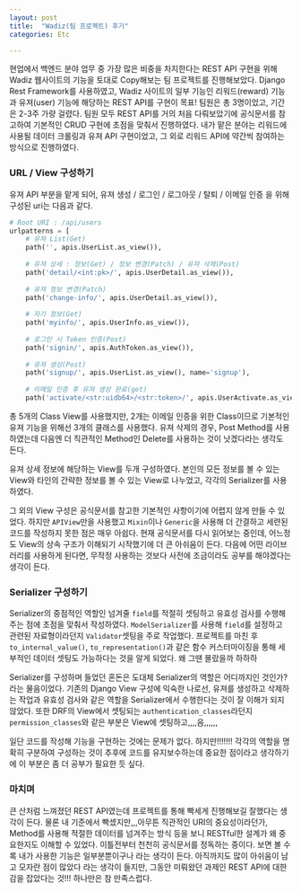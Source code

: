 ```yaml
---
layout: post
title:  "Wadiz(팀 프로젝트) 후기"
categories: Etc

---
```






 현업에서 백엔드 분야 업무 중 가장 많은 비중을 차지한다는 REST API 구현을 위해 Wadiz 웹사이트의 기능을 토대로 Copy해보는 팀 프로젝트를 진행해보았다. Django Rest Framework를 사용하였고, Wadiz 사이트의 일부 기능인 리워드(reward) 기능과 유져(user) 기능에 해당하는 REST API를 구현이 목표! 팀원은 총 3명이었고, 기간은 2-3주 가량 걸렸다. 팀원 모두 REST API를 거의 처음 다뤄보았기에 공식문서를 참고하여 기본적인 CRUD 구현에 초점을 맞춰서 진행하였다. 내가 맡은 분야는 리워드에 사용될 데이터 크롤링과 유져 API 구현이었고, 그 외로 리워드 API에 약간씩 참여하는 방식으로 진행하였다. 



### URL / View  구성하기

 유져 API 부분을 맡게 되어, 유져 생성 / 로그인 / 로그아웃 / 탈퇴 / 이메일 인증 을 위해 구성된 uri는 다음과 같다.

```python
# Root URI : /api/users
urlpatterns = [
    # 유져 List(Get)
    path('', apis.UserList.as_view()),
    
    # 유져 상세 : 정보(Get) / 정보 변경(Patch) / 유져 삭제(Post)
    path('detail/<int:pk>/', apis.UserDetail.as_view()),
    
	# 유져 정보 변경(Patch)
    path('change-info/', apis.UserDetail.as_view()),
    
    # 자기 정보(Get)
    path('myinfo/', apis.UserInfo.as_view()),
    
    # 로그인 시 Token 인증(Post)
    path('signin/', apis.AuthToken.as_view()),
       
    # 유져 생성(Post)
    path('signup/', apis.UserList.as_view(), name='signup'),
    
    # 이메일 인증 후 유져 생성 완료(get)
    path('activate/<str:uidb64>/<str:token>/', apis.UserActivate.as_view(), name='activate'),    
```

총 5개의 Class View를 사용했지만, 2개는 이메일 인증을 위한 Class이므로 기본적인 유져 기능을 위해선 3개의 클래스를 사용했다. 유져 삭제의 경우, Post Method를 사용하였는데 다음엔 더 직관적인 Method인 Delete를 사용하는 것이 낫겠다라는 생각도 든다. 

유져 상세 정보에 해당하는 View를 두개 구성하였다. 본인의 모든 정보를 볼 수 있는 View와 타인의 간략한 정보를 볼 수 있는 View로 나누었고, 각각의 Serializer를 사용하였다. 

그 외의 View 구성은 공식문서를 참고한 기본적인 사항이기에 어렵지 않게 만들 수 있었다. 하지만 ``APIView``만을 사용했고 ``Mixin``이나 ``Generic``을 사용해 더 간결하고 세련된 코드를 작성하지 못한 점은 매우 아쉽다. 현재 공식문서를 다시 읽어보는 중인데, 어느정도 View의 상속 구조가 이해되기 시작했기에 더 큰 아쉬움이 든다. 다음에 어떤 라이브러리를 사용하게 된다면, 무작정 사용하는 것보다 사전에 조금이라도 공부를 해야겠다는 생각이 든다. 



### Serializer 구성하기

Serializer의 중점적인 역할인 넘겨줄 ``field``를 적절히 셋팅하고 유효성 검사를 수행해주는 점에 초점을 맞춰서 작성하였다. ``ModelSerializer``를 사용해 ``field``를 설정하고 관련된 자료형이라던지 ``Validator``셋팅을 주로 작업했다. 프로젝트를 마친 후 ``to_internal_value()``, ``to_representation()``과 같은 함수 커스터마이징을 통해 세부적인 데이터 셋팅도 가능하다는 것을 알게 되었다. 왜 그땐 몰랐을까 하하하

Serializer를 구성하며 들었던 혼돈은 도대체 Serializer의 역할은 어디까지인 것인가? 라는 물음이었다. 기존의 Django View 구성에 익숙한 나로선, 유져를 생성하고 삭제하는 작업과 유효성 검사와 같은 역할을 Serializer에서 수행한다는 것이 잘 이해가 되지 않았다. 또한 DRF의 View에서 셋팅되는 ``authentication_classes``라던지 ``permission_classes``와 같은 부분은 View에 셋팅하고,,,,음,,,,,,

일단 코드를 작성해 기능을 구현하는 것에는 문제가 없다. 하지만!!!!!!! 각각의 역할을 명확히 구분하여 구성하는 것이 추후에 코드를 유지보수하는데 중요한 점이라고 생각하기에 이 부분은 좀 더 공부가 필요한 듯 싶다. 

### 마치며
큰 산처럼 느껴졌던 REST API였는데 프로젝트를 통해 빡세게 진행해보길 잘했다는 생각이 든다. 물론 내 기준에서 빡셌지만,,,아무튼 직관적인 URI의 중요성이라던가, Method를 사용해 적절한 데이터를 넘겨주는 방식 등을 보니 RESTful한 설계가 왜 중요한지도 이해할 수 있었다. 이틀전부터 천천히 공식문서를 정독하는 중이다. 보면 볼 수록 내가 사용한 기능은 일부분뿐이구나 라는 생각이 든다. 아직까지도 많이 아쉬움이 남고 모자란 점이 많았다 라는 생각이 들지만, 그동안 미뤄왔던 과제인 REST API에 대한 감을 잡았다는 것!!! 하나만은 참 만족스럽다.